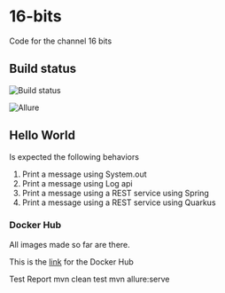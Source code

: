 # 16-bits
Code for the channel 16 bits

## Build status
![Build status](https://github.com/luizgustavocosta/16-bits/workflows/Java%20CI%20with%20Maven/badge.svg) 

![Allure](https://github.com/luizgustavocosta/16-bits/workflows/allure-junit5-maven/badge.svg) 

## Hello World
Is expected the following behaviors
1. Print a message using System.out
2. Print a message using Log api
3. Print a message using a REST service using Spring
4. Print a message using a REST service using Quarkus

### Docker Hub
All images made so far are there.

This is the [link](https://hub.docker.com/u/16bits) for the Docker Hub

Test Report
mvn clean test
mvn allure:serve